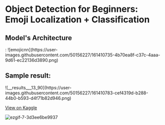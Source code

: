 # Object Detection for Beginners: Emoji Localization + Classification

<h2>Model's Architecture</h2>:
![emojicnn](https://user-images.githubusercontent.com/50156227/161410735-4b70ea8f-c37c-4aaa-9d61-ec22136d3890.png)

<h2>Sample result:</h2>
![__results___13_90](https://user-images.githubusercontent.com/50156227/161410783-cef4319d-b288-44b0-b593-d4f71b82d946.png)


<a href="https://www.kaggle.com/code/zeyadkhalid/object-detection-for-beginners-emoji-localization/" target="_blank">View on Kaggle</a>

![ezgif-7-3d3ee6be9937](https://user-images.githubusercontent.com/50156227/139727667-d1895f1a-686e-498f-a6b5-788e97d274c5.jpg)
